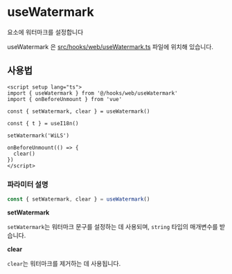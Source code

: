 # useWatermark

요소에 워터마크를 설정합니다

useWatermark 은 [src/hooks/web/useWatermark.ts](https://github.com/web2-solution/web2-vue-framework/blob/main/src/hooks/web/useWatermark.ts) 파일에 위치해 있습니다.

## 사용법

```vue
<script setup lang="ts">
import { useWatermark } from '@/hooks/web/useWatermark'
import { onBeforeUnmount } from 'vue'

const { setWatermark, clear } = useWatermark()

const { t } = useI18n()

setWatermark('WiLS')

onBeforeUnmount(() => {
  clear()
})
</script>

```

### 파라미터 설명

```ts
const { setWatermark, clear } = useWatermark()
```

**setWatermark**

`setWatermark`는 워터마크 문구를 설정하는 데 사용되며, `string` 타입의 매개변수를 받습니다.

**clear**

`clear`는 워터마크를 제거하는 데 사용됩니다.

